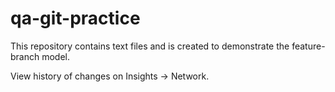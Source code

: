 # qa-git-practice

This repository contains text files and is created to demonstrate the feature-branch model.

View history of changes on Insights -> Network.
